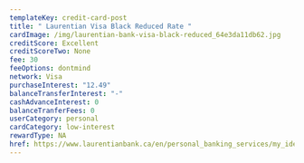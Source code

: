 ```yaml
---
templateKey: credit-card-post
title: " Laurentian Visa Black Reduced Rate "
cardImage: /img/laurentian-bank-visa-black-reduced_64e3da11db62.jpg
creditScore: Excellent
creditScoreTwo: None
fee: 30
feeOptions: dontmind
network: Visa
purchaseInterest: "12.49"
balanceTransferInterest: "-"
cashAdvanceInterest: 0
balanceTranferFees: 0
userCategory: personal
cardCategory: low-interest
rewardType: NA
href: https://www.laurentianbank.ca/en/personal_banking_services/my_ideas/ideas_reduced-rate.html
---
```

